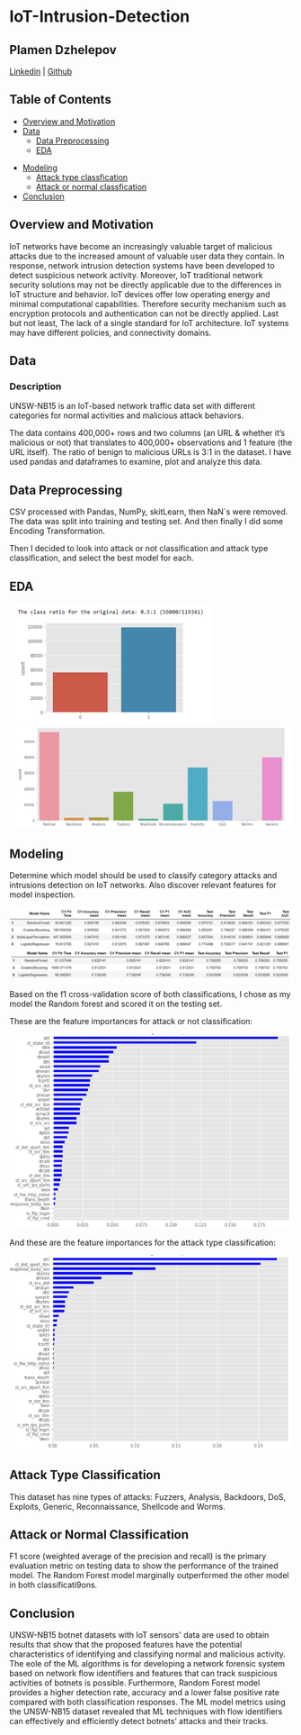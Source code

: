 # IoT-Intrusion-Detection

## Plamen Dzhelepov
[Linkedin](https://www.linkedin.com/in/pdzhelepov) | [Github](https://github.com/plamengj)

## Table of Contents

* [Overview and Motivation](#overview-and-motivation)
* [Data](#data)
  * [Data Preprocessing](#data-preprocessing)
  * [EDA](#eda)
<!-- * [Exploration](#exploration) -->
* [Modeling](#modeling)
  * [Attack type classfication](#attack-type-classfication)
  * [Attack or normal classfication](#attack-or-normal-classfication)
* [Conclusion](#conclusion)


## Overview and Motivation
IoT networks have become an increasingly valuable target of malicious attacks due to the increased amount of valuable user data they contain. In response, network intrusion detection systems have been developed to detect suspicious network activity.
Moreover, IoT traditional network security solutions may not be directly applicable due to the differences in IoT structure and behavior. IoT devices offer low operating energy and minimal computational capabilities. Therefore security mechanism such as encryption protocols and authentication can not be directly applied. Last but not least, The lack of a single standard for IoT architecture. IoT systems may have different policies, and connectivity domains.


## Data
### Description
UNSW-NB15 is an IoT-based network traffic data set with different categories for normal activities and malicious attack behaviors. 

The data contains 400,000+ rows and two columns (an URL & whether it’s malicious or not) that translates to 400,000+ observations and 1 feature (the URL itself). The ratio of benign to malicious URLs is 3:1 in the dataset. I have used pandas and dataframes to examine, plot and analyze this data.

## Data Preprocessing
CSV processed with Pandas, NumPy, skitLearn, then NaN`s were removed. The data was split into training and testing set. And then finally I did some Encoding Transformation.

Then I decided to look into attack or not classification and attack type classification, and select the best model for each.

<!-- ## Exploration
This section contains plots that demonstrate the types of information that can be gleaned from this data set.

This is a heatmap of the correlation matrix and it shows how the features are correlated with each other and with the target.
<div align='left'>
<img src="figures/heatmap.png">
</div> -->

## EDA
<div align='left'>
<img src='figures/attack_or_not.png'>
</div>

<div align='left'>
<img src='figures/attack_types.png'>
</div>


## Modeling
Determine which model should be used to classify category attacks and intrusions detection on IoT networks. Also discover relevant features for model inspection.

<div align='left'>
<img src='figures/attack_or_not_CV.png'>
</div>

<div align='left'>
<img src='figures/attack_type_CV.png'>
</div>


Based on the f1 cross-validation score of both classifications, I chose as my model the Random forest and scored it on the testing set. 

These are the feature importances for attack or not classification:
<div align='left'>
<img src='figures/fi_attack_or_not.png'>
</div>

And these are the feature importances for the attack type classification:
<div align='left'>
<img src='figures/fi_attack_type.png'>
</div>

<!-- And the confusion matrix:
<div align='left'>
<img src='figures/confusion-matrix.png'>
</div> -->

## Attack Type Classification
This dataset has nine types of attacks: Fuzzers, Analysis, Backdoors, DoS, Exploits, Generic, Reconnaissance, Shellcode and Worms. 

## Attack or Normal Classification


F1 score (weighted average of the precision and recall) is the primary evaluation metric on testing data to show the performance of the trained model. The Random Forest model marginally outperformed the other model in both classificati9ons. 


## Conclusion
UNSW-NB15 botnet datasets with IoT sensors' data are used to obtain results that show that the proposed features have the potential characteristics of identifying and classifying normal and malicious activity. The eole of the ML algorithms is for developing a network forensic system based on network flow identifiers and features that can track suspicious activities of botnets is possible. Furthermore, Random Forest model provides a higher detection rate, accuracy and a lower false positive rate compared with both classification responses. The ML model metrics using the UNSW-NB15 dataset revealed that ML techniques with flow identifiers can effectively and efficiently detect botnets’ attacks and their tracks.